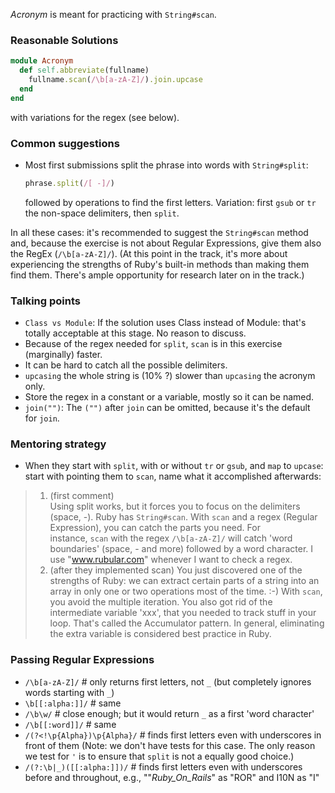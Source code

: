 _Acronym_ is meant for practicing with `String#scan`. 

### Reasonable Solutions

```ruby
module Acronym
  def self.abbreviate(fullname)
    fullname.scan(/\b[a-zA-Z]/).join.upcase
  end
end
```
with variations for the regex (see below).

### Common suggestions
* Most first submissions split the phrase into words with `String#split`: 
  ```ruby
  phrase.split(/[ -]/)
  ```
  followed by operations to find the first letters.
  Variation: first `gsub` or `tr` the non-space delimiters, then `split`.
  
In all these cases: it's recommended to suggest the `String#scan` method and, because the exercise is not about Regular Expressions, give them also the RegEx (`/\b[a-zA-Z]/`). (At this point in the track, it's more about experiencing the strengths of Ruby's built-in methods than making them find them. There's ample opportunity for research later on in the track.)   

### Talking points
* `Class vs Module`: If the solution uses Class instead of Module: that's totally acceptable at this stage. No reason to discuss.
* Because of the regex needed for `split`, `scan` is in this exercise (marginally) faster.
* It can be hard to catch all the possible delimiters. 
* `upcasing` the whole string is (10% ?) slower than `upcasing` the acronym only. 
* Store the regex in a constant or a variable, mostly so it can be named. 
* `join("")`: The `("")` after `join` can be omitted, because it's the default for `join`.


### Mentoring strategy
* When they start with `split`, with or without `tr` or `gsub`, and `map` to `upcase`: start with pointing them to `scan`, name what it accomplished afterwards:
> 1) (first comment)    
  Using split works, but it forces you to focus on the delimiters (space, -). Ruby has `String#scan`. With `scan` and a regex (Regular Expression), you can catch the parts you need. For instance, `scan` with the regex `/\b[a-zA-Z]/` will catch 'word boundaries' (space, - and more) followed by a word character.
I use "www.rubular.com" whenever I want to check a regex. 
> 2) (after they implemented scan)
  You just discovered one of the strengths of Ruby: we can extract certain parts of a string into an array in only one or two operations most of the time. :-)
With `scan`, you avoid the multiple iteration. You also got rid of the intermediate variable 'xxx', that you needed to track stuff in your loop. That's called the Accumulator pattern. In general, eliminating the extra variable is considered best practice in Ruby.

### Passing Regular Expressions

- `/\b[a-zA-Z]/` # only returns first letters, not `_` (but completely ignores words starting with `_`)
- `\b[[:alpha:]]/` # same
- `/\b\w/` # close enough; but it would return `_` as a first 'word character'
- `/\b[[:word]]/` # same
- `/(?<!\p{Alpha})\p{Alpha}/` # finds first letters even with underscores in front of them (Note: we don't have tests for this case. The only reason we test for `'` is to ensure that `split` is not a equally good choice.)
- `/(?:\b|_)([[:alpha:]])/` # finds first letters even with underscores before and throughout, e.g., ""_Ruby_On_Rails_" as "ROR" and I10N as "I"
